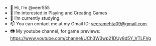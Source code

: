 - 👋 Hi, I’m @veer555
- 👀 I’m interested in Playing and Creating Games
- 🌱 I’m currently studying.
- 📫 You can contact me at my Gmail ID: veeramehta09@gmail.com.
- 📷 My youtube channel, for game previews: https://www.youtube.com/channel/UCh3W3wp21DUy8d5Y_VTLFVg

<!---
veer555/veer555 is a ✨ special ✨ repository because its `README.txt` (this file) appears on your GitHub profile.
You can click the Preview link to take a look at your changes.
--->
